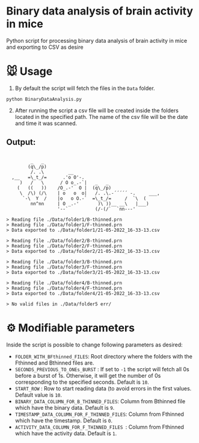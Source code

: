 # Binary data analysis of brain activity in mice
Python script for processing binary data analysis of brain activity in mice and exporting to CSV as desire

# 🐭 Usage

1. By default the script will fetch the files in the `Data` folder.

```
python BinaryDataAnalysis.py
```
2. After running the script a csv file will be created inside the folders located in the specified path. The name of the csv file will be the date and time it was scanned.

## Output: 
```

         _   _
        (q\_/p)
         /. .\         __
  ,__   =\_t_/=      .'o O'-.
     )   /   \      / O o_.-`|   _   _
    (   ((   ))    /O_.-'  O |  (q\_/p)
     \  /\) (/\    | o   o  o|   /. .\.-´´´´´ -.     ___,
      `-\  Y  /    |o   o O.-`  =\_t_/=     /  `\  (
         nn^nn     | O _.-'       )\ ))__ __\   |___)
                   '--`          (/-(/`  `nn---'                                                                        

> Reading file ./Data/folder1/B-thinned.prn
> Reading file ./Data/folder1/F-thinned.prn
> Data exported to ./Data/folder1/21-05-2022_16-33-13.csv

> Reading file ./Data/folder2/B-thinned.prn
> Reading file ./Data/folder2/F-thinned.prn
> Data exported to ./Data/folder2/21-05-2022_16-33-13.csv

> Reading file ./Data/folder3/B-thinned.prn
> Reading file ./Data/folder3/F-thinned.prn
> Data exported to ./Data/folder3/21-05-2022_16-33-13.csv

> Reading file ./Data/folder4/B-thinned.prn
> Reading file ./Data/folder4/F-thinned.prn
> Data exported to ./Data/folder4/21-05-2022_16-33-13.csv

> No valid files in ./Data/folder5 err/
```


# ⚙️ Modifiable parameters

Inside the script is possible to change following parameters as desired: 

- `FOLDER_WITH_BFthinned_FILES`: Root directory where the folders with the Fthinned and Bthinned files are.
- `SECONDS_PREVIOUS_TO_ONEs_BURST` : If set to `-1` the script will fetch all 0s before a burst of 1s. Otherwise, it will get the number of 0s corresponding to the specified seconds. Default is `10`.
- `START_ROW` : Row to start reading data (to avoid errors in the first values. Default value is `10`.
- `BINARY_DATA_COLUMN_FOR_B_THINNED_FILES`: Column from Bthinned file which have the binary data. Default is `9`.
- `TIMESTAMP_DATA_COLUMN_FOR_F_THINNED_FILES`: Column from Fthinned which have the timestamp. Default is `0`.
- `ACTIVITY_DATA_COLUMN_FOR_F_THINNED_FILES `: Column from Fthinned which have the activity data. Default is `1`.
